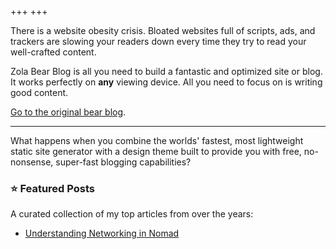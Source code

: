 +++
+++

There is a website obesity crisis. Bloated websites full of scripts, ads, and trackers are slowing your readers down every time they try to read your well-crafted content.

Zola Bear Blog is all you need to build a fantastic and optimized site or blog. It works perfectly on **any** viewing device. All you need to focus on is writing good content.

[Go to the original bear blog](https://bearblog.dev/).

---

What happens when you combine the worlds' fastest, most lightweight static site generator with a design theme built to provide you with free, no-nonsense, super-fast blogging capabilities?

### ⭐ Featured Posts

A curated collection of my top articles from over the years:

- [Understanding Networking in Nomad](@/blog/2024-08-04-md-test.md)